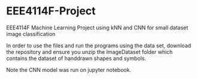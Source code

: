 # EEE4114F-Project
EEE4114F Machine Learning Project using kNN and CNN for small dataset image classification

In order to use the files and run the programs using the data set, download the repository and ensure you unzip the ImageDataset folder which contains the dataset of handdrawn shapes and symbols.

Note the CNN model was run on jupyter notebook.
